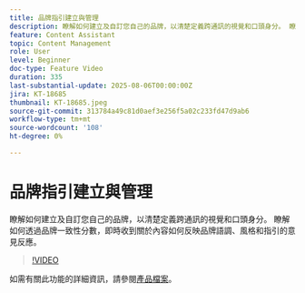 ```yaml
---
title: 品牌指引建立與管理
description: 瞭解如何建立及自訂您自己的品牌，以清楚定義跨通訊的視覺和口頭身分。 瞭解如何透過品牌一致性分數，即時收到關於內容如何反映品牌語調、風格和指引的意見反應。
feature: Content Assistant
topic: Content Management
role: User
level: Beginner
doc-type: Feature Video
duration: 335
last-substantial-update: 2025-08-06T00:00:00Z
jira: KT-18685
thumbnail: KT-18685.jpeg
source-git-commit: 313784a49c81d0aef3e256f5a02c233fd47d9ab6
workflow-type: tm+mt
source-wordcount: '108'
ht-degree: 0%

---
```



# 品牌指引建立與管理

瞭解如何建立及自訂您自己的品牌，以清楚定義跨通訊的視覺和口頭身分。 瞭解如何透過品牌一致性分數，即時收到關於內容如何反映品牌語調、風格和指引的意見反應。

>[!VIDEO](https://video.tv.adobe.com/v/3470544/?learn=on&enablevpops)

如需有關此功能的詳細資訊，請參閱[產品檔案](https://experienceleague.adobe.com/en/docs/journey-optimizer/using/content-management/ai-assistant/brands/brands)。
